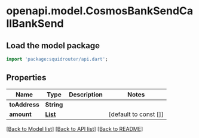 # openapi.model.CosmosBankSendCallBankSend

## Load the model package
```dart
import 'package:squidrouter/api.dart';
```

## Properties
Name | Type | Description | Notes
------------ | ------------- | ------------- | -------------
**toAddress** | **String** |  | 
**amount** | [**List<CosmosIbcTransferCallValueToken>**](CosmosIbcTransferCallValueToken.md) |  | [default to const []]

[[Back to Model list]](../README.md#documentation-for-models) [[Back to API list]](../README.md#documentation-for-api-endpoints) [[Back to README]](../README.md)


